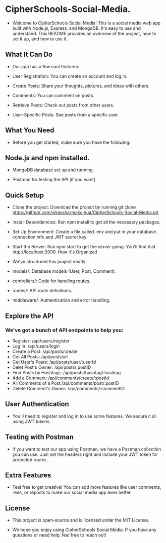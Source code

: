 # CipherSchools-Social-Media.

- Welcome to CipherSchools Social Media! This is a social media web app built with Node.js, Express, and MongoDB. It's easy to use and understand. This README provides an overview of the project, how to set it up, and how to use it.

## What It Can Do
- Our app has a few cool features:

- User Registration: You can create an account and log in. 

- Create Posts: Share your thoughts, pictures, and ideas with others.

- Comments: You can comment on posts.

- Retrieve Posts: Check out posts from other users.

- User-Specific Posts: See posts from a specific user.

## What You Need
- Before you get started, make sure you have the following:

## Node.js and npm installed.
- MongoDB database set up and running.

-  Postman for testing the API (if you want).
 
## Quick Setup
- Clone the project: Download the project by running git clone https://github.com/vikassharmakolhua/CipherSchools-Social-Media.git.
- Install Dependencies: Run npm install to get all the necessary packages.
- Set Up Environment: Create a file called .env and put in your database connection info and JWT secret key.
- Start the Server: Run npm start to get the server going. You'll find it at http://localhost:3000.
  How It's Organized
- We've structured this project neatly:

- models/: Database models (User, Post, Comment).
- controllers/: Code for handling routes.
- routes/: API route definitions.
- middleware/: Authentication and error handling.
## Explore the API
### We've got a bunch of API endpoints to help you:

- Register: /api/users/register
- Log In: /api/users/login
- Create a Post: /api/posts/create
- Get All Posts: /api/posts/all
- Get User's Posts: /api/posts/user/:userId
- Delet Post's Owner: /api/posts/:postID
- Find Posts by Hashtags: /api/posts/hashtag/:hashtag
- Add a Comment: /api/comments/create/:postId
- All Comments of a Post:/api/comments/post/:postID
- Delete Comment's Owner: /api/comments/:commentID

## User Authentication
- You'll need to register and log in to use some features. We secure it all using JWT tokens.

## Testing with Postman
- If you want to test our app using Postman, we have a Postman collection you can use. Just set the headers right and include your JWT token for protected routes.

## Extra Features
- Feel free to get creative! You can add more features like user comments, likes, or reposts to make our social media app even better.


## License
- This project is open-source and is licensed under the MIT License.

- We hope you enjoy using CipherSchools Social Media. If you have any questions or need help, feel free to reach out!
